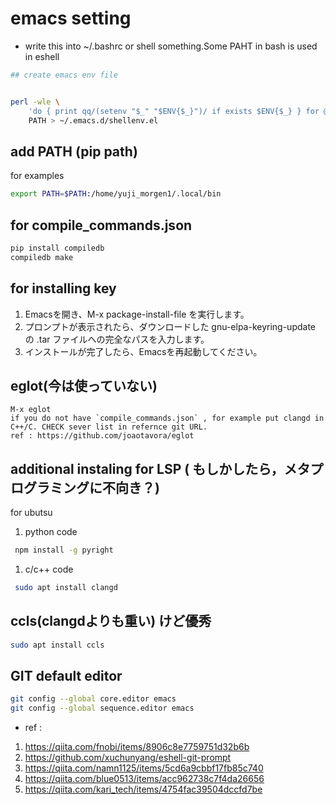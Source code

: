 # emacs setting
- write this into ~/.bashrc or shell something.Some PAHT in bash is used in eshell


```bash
## create emacs env file


perl -wle \
    'do { print qq/(setenv "$_" "$ENV{$_}")/ if exists $ENV{$_} } for @ARGV' \
    PATH > ~/.emacs.d/shellenv.el
```



## add PATH (pip path)
for examples
```bash
export PATH=$PATH:/home/yuji_morgen1/.local/bin
```

## for compile_commands.json
```bash
pip install compiledb
compiledb make

```

## for installing key

1. Emacsを開き、M-x package-install-file を実行します。
1. プロンプトが表示されたら、ダウンロードした gnu-elpa-keyring-update の .tar ファイルへの完全なパスを入力します。
1. インストールが完了したら、Emacsを再起動してください。

## eglot(今は使っていない)

```
M-x eglot
if you do not have `compile_commands.json` , for example put clangd in C++/C. CHECK sever list in refernce git URL. 
ref : https://github.com/joaotavora/eglot
```      

## additional instaling for LSP ( もしかしたら，メタプログラミングに不向き？)

for ubutsu
 1. python code
```bash
 npm install -g pyright

```
 1. c/c++ code 
```bash
 sudo apt install clangd
```

## ccls(clangdよりも重い) けど優秀

```bash
sudo apt install ccls

```

## GIT default editor

```bash
git config --global core.editor emacs
git config --global sequence.editor emacs
```

- ref : 
1. https://qiita.com/fnobi/items/8906c8e7759751d32b6b
1. https://github.com/xuchunyang/eshell-git-prompt
1. https://qiita.com/namn1125/items/5cd6a9cbbf17fb85c740
1. https://qiita.com/blue0513/items/acc962738c7f4da26656
1. https://qiita.com/kari_tech/items/4754fac39504dccfd7be
